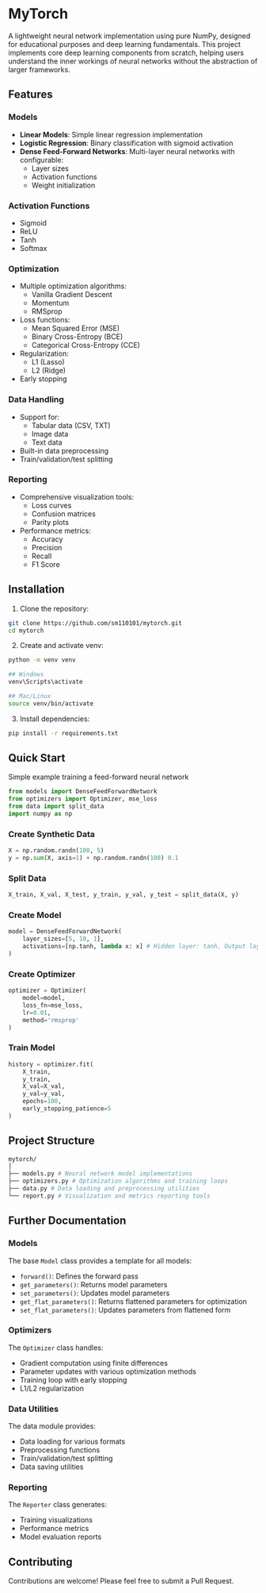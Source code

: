 # MyTorch

A lightweight neural network implementation using pure NumPy, designed for educational purposes and deep learning fundamentals. This project implements core deep learning components from scratch, helping users understand the inner workings of neural networks without the abstraction of larger frameworks.

## Features

### Models
- **Linear Models**: Simple linear regression implementation
- **Logistic Regression**: Binary classification with sigmoid activation
- **Dense Feed-Forward Networks**: Multi-layer neural networks with configurable:
  - Layer sizes
  - Activation functions
  - Weight initialization

### Activation Functions
- Sigmoid
- ReLU
- Tanh
- Softmax

### Optimization
- Multiple optimization algorithms:
  - Vanilla Gradient Descent
  - Momentum
  - RMSprop
- Loss functions:
  - Mean Squared Error (MSE)
  - Binary Cross-Entropy (BCE)
  - Categorical Cross-Entropy (CCE)
- Regularization:
  - L1 (Lasso)
  - L2 (Ridge)
- Early stopping

### Data Handling
- Support for:
  - Tabular data (CSV, TXT)
  - Image data
  - Text data
- Built-in data preprocessing
- Train/validation/test splitting

### Reporting
- Comprehensive visualization tools:
  - Loss curves
  - Confusion matrices
  - Parity plots
- Performance metrics:
  - Accuracy
  - Precision
  - Recall
  - F1 Score

## Installation

1. Clone the repository:

```bash
git clone https://github.com/sm110101/mytorch.git
cd mytorch
```

2. Create and activate venv:

```bash
python -m venv venv

## Windows
venv\Scripts\activate

## Mac/Linux
source venv/bin/activate
```

3. Install dependencies:

```bash
pip install -r requirements.txt
```

## Quick Start

Simple example training a feed-forward neural network

```python
from models import DenseFeedForwardNetwork
from optimizers import Optimizer, mse_loss
from data import split_data
import numpy as np
```

### Create Synthetic Data

```python
X = np.random.randn(100, 5)
y = np.sum(X, axis=1) + np.random.randn(100) 0.1
```

### Split Data

```python
X_train, X_val, X_test, y_train, y_val, y_test = split_data(X, y)
```

### Create Model 

```python
model = DenseFeedForwardNetwork(
    layer_sizes=[5, 10, 1],
    activations=[np.tanh, lambda x: x] # Hidden layer: tanh, Output layer: linear
)
```

### Create Optimizer

```python
optimizer = Optimizer(
    model=model,
    loss_fn=mse_loss,
    lr=0.01,
    method='rmsprop'
)
```

### Train Model

```python
history = optimizer.fit(
    X_train, 
    y_train,
    X_val=X_val,
    y_val=y_val,
    epochs=100,
    early_stopping_patience=5
)
```

## Project Structure
```bash
mytorch/
│
├── models.py # Neural network model implementations
├── optimizers.py # Optimization algorithms and training loops
├── data.py # Data loading and preprocessing utilities
└── report.py # Visualization and metrics reporting tools
```

## Further Documentation

### Models

The base `Model` class provides a template for all models:
- `forward()`: Defines the forward pass
- `get_parameters()`: Returns model parameters
- `set_parameters()`: Updates model parameters
- `get_flat_parameters()`: Returns flattened parameters for optimization
- `set_flat_parameters()`: Updates parameters from flattened form

### Optimizers

The `Optimizer` class handles:
- Gradient computation using finite differences
- Parameter updates with various optimization methods
- Training loop with early stopping
- L1/L2 regularization

### Data Utilities

The data module provides:
- Data loading for various formats
- Preprocessing functions
- Train/validation/test splitting
- Data saving utilities

### Reporting

The `Reporter` class generates:
- Training visualizations
- Performance metrics
- Model evaluation reports

## Contributing

Contributions are welcome! Please feel free to submit a Pull Request.
